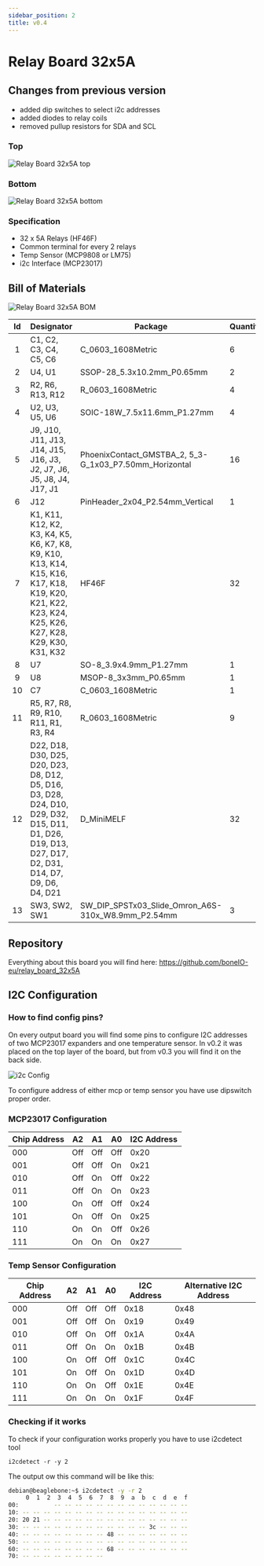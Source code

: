 ```yaml
---
sidebar_position: 2
title: v0.4
---
```


# Relay Board 32x5A

## Changes from previous version

- added dip switches to select i2c addresses
- added diodes to relay coils
- removed pullup resistors for SDA and SCL

### Top

![Relay Board 32x5A top](/img/32x5a_v0.4_top_small.jpg)

### Bottom

![Relay Board 32x5A bottom](/img/32x5a_v0.4_bottom_small.jpg)

### Specification

- 32 x 5A Relays (HF46F)
- Common terminal for every 2 relays
- Temp Sensor (MCP9808 or LM75)
- i2c Interface (MCP23017)

## Bill of Materials

![Relay Board 32x5A BOM](/img/32x5a_v0.4_bom_small.jpg)

| Id  | Designator                                                                                                                                            | Package                                                | Quantity | Designation          |
| :-: | ----------------------------------------------------------------------------------------------------------------------------------------------------- | ------------------------------------------------------ | -------- | -------------------- |
|  1  | C1, C2, C3, C4, C5, C6                                                                                                                                | C_0603_1608Metric                                      | 6        | 100nF                |
|  2  | U4, U1                                                                                                                                                | SSOP-28_5.3x10.2mm_P0.65mm                             | 2        | MCP23017_SS          |
|  3  | R2, R6, R13, R12                                                                                                                                      | R_0603_1608Metric                                      | 4        | 4.7k                 |
|  4  | U2, U3, U5, U6                                                                                                                                        | SOIC-18W_7.5x11.6mm_P1.27mm                            | 4        | ULN2803A             |
|  5  | J9, J10, J11, J13, J14, J15, J16, J3, J2, J7, J6, J5, J8, J4, J17, J1                                                                                 | PhoenixContact_GMSTBA_2, 5_3-G_1x03_P7.50mm_Horizontal | 16       | Screw_Terminal_01x03 |
|  6  | J12                                                                                                                                                   | PinHeader_2x04_P2.54mm_Vertical                        | 1        | Conn_02x04_Odd_Even  |
|  7  | K1, K11, K12, K2, K3, K4, K5, K6, K7, K8, K9, K10, K13, K14, K15, K16, K17, K18, K19, K20, K21, K22, K23, K24, K25, K26, K27, K28, K29, K30, K31, K32 | HF46F                                                  | 32       | HF46F                |
|  8  | U7                                                                                                                                                    | SO-8_3.9x4.9mm_P1.27mm                                 | 1        | LM75_SO8             |
|  9  | U8                                                                                                                                                    | MSOP-8_3x3mm_P0.65mm                                   | 1        | MCP9808_MSOP         |
| 10  | C7                                                                                                                                                    | C_0603_1608Metric                                      | 1        | 100n                 |
| 11  | R5, R7, R8, R9, R10, R11, R1, R3, R4                                                                                                                  | R_0603_1608Metric                                      | 9        | 10k                  |
| 12  | D22, D18, D30, D25, D20, D23, D8, D12, D5, D16, D3, D28, D24, D10, D29, D32, D15, D11, D1, D26, D19, D13, D27, D17, D2, D31, D14, D7, D9, D6, D4, D21 | D_MiniMELF                                             | 32       | LL4148               |
| 13  | SW3, SW2, SW1                                                                                                                                         | SW_DIP_SPSTx03_Slide_Omron_A6S-310x_W8.9mm_P2.54mm     | 3        | SW_DIP_x03           |

## Repository

Everything about this board you will find here: https://github.com/boneIO-eu/relay_board_32x5A

## I2C Configuration

### How to find config pins?

On every output board you will find some pins to configure I2C addresses of two MCP23017 expanders and one temperature sensor. In v0.2 it was placed on the top layer of the board, but from v0.3 you will find it on the back side.

![i2c Config](/img/32x5a_v0.4_bottom_label_small.jpg)

To configure address of either mcp or temp sensor you have use dipswitch proper order.

### MCP23017 Configuration

| Chip Address | A2  | A1  | A0  | I2C Address |
| ------------ | --- | --- | --- | ----------- |
| 000          | Off | Off | Off | 0x20        |
| 001          | Off | Off | On  | 0x21        |
| 010          | Off | On  | Off | 0x22        |
| 011          | Off | On  | On  | 0x23        |
| 100          | On  | Off | Off | 0x24        |
| 101          | On  | Off | On  | 0x25        |
| 110          | On  | On  | Off | 0x26        |
| 111          | On  | On  | On  | 0x27        |

### Temp Sensor Configuration

| Chip Address | A2  | A1  | A0  | I2C Address | Alternative I2C Address |
| ------------ | --- | --- | --- | ----------- | ----------------------- |
| 000          | Off | Off | Off | 0x18        | 0x48                    |
| 001          | Off | Off | On  | 0x19        | 0x49                    |
| 010          | Off | On  | Off | 0x1A        | 0x4A                    |
| 011          | Off | On  | On  | 0x1B        | 0x4B                    |
| 100          | On  | Off | Off | 0x1C        | 0x4C                    |
| 101          | On  | Off | On  | 0x1D        | 0x4D                    |
| 110          | On  | On  | Off | 0x1E        | 0x4E                    |
| 111          | On  | On  | On  | 0x1F        | 0x4F                    |

### Checking if it works

To check if your configuration works properly you have to use i2cdetect tool

```console
i2cdetect -r -y 2
```

The output ow this command will be like this:

```bash
debian@beaglebone:~$ i2cdetect -y -r 2
     0  1  2  3  4  5  6  7  8  9  a  b  c  d  e  f
00:          -- -- -- -- -- -- -- -- -- -- -- -- --
10: -- -- -- -- -- -- -- -- -- -- -- -- -- -- -- --
20: 20 21 -- -- -- -- -- -- -- -- -- -- -- -- -- --
30: -- -- -- -- -- -- -- -- -- -- -- -- 3c -- -- --
40: -- -- -- -- -- -- -- -- 48 -- -- -- -- -- -- --
50: -- -- -- -- -- -- -- -- -- -- -- -- -- -- -- --
60: -- -- -- -- -- -- -- -- 68 -- -- -- -- -- -- --
70: -- -- -- -- -- -- -- --
```
